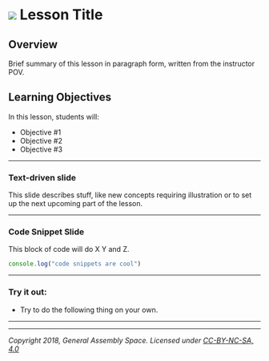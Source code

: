 # ![](https://ga-dash.s3.amazonaws.com/production/assets/logo-9f88ae6c9c3871690e33280fcf557f33.png) Lesson Title

## Overview
Brief summary of this lesson in paragraph form, written from the instructor POV.
<!--- Write a clear summary so other instructors know what this lesson is about. --->

## Learning Objectives
In this lesson, students will:
- Objective #1
- Objective #2
- Objective #3
<!--- Phrase learning objectives as measurable goals, starting with an action verb. Sniff test: if you have more than 3 learning objectives your lesson might be too long. Break it up! --->

---

### Text-driven slide
<!--- Replace "NAME OF ACTIVITY" with whatever you called this part in the "Suggested Agenda" chart above..."Welcome" or "Summary" or "Intro to Pizza." Replace "X" with the amount of time this should take. --->

This slide describes stuff, like new concepts requiring illustration or to set up the next upcoming part of the lesson.

---

### Code Snippet Slide

This block of code will do X Y and Z.

```js
console.log("code snippets are cool")
```

---

### Try it out:

- Try to do the following thing on your own.

---

---
*Copyright 2018, General Assembly Space. Licensed under [CC-BY-NC-SA, 4.0](https://creativecommons.org/licenses/by-nc-sa/4.0/)*
